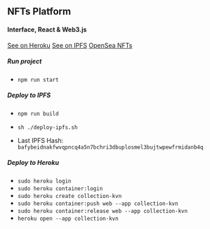 ## NFTs Platform
#### Interface, React & Web3.js

[See on Heroku](https://collection-kvn.herokuapp.com/#/)
[See on IPFS](https://bafybeidnakfwvqpncq4a5n7bchri3dbuplosmel3bujtwpewfrmidanb4q.ipfs.infura-ipfs.io/#/)
[OpenSea NFTs](https://testnets.opensea.io/collection/collectionkvn)

##### Run project

- `npm run start`

##### Deploy to IPFS

- `npm run build`
- `sh ./deploy-ipfs.sh`

- Last IPFS Hash: `bafybeidnakfwvqpncq4a5n7bchri3dbuplosmel3bujtwpewfrmidanb4q`

##### Deploy to Heroku

- `sudo heroku login`
- `sudo heroku container:login`
- `sudo heroku create collection-kvn`
- `sudo heroku container:push web --app collection-kvn`
- `sudo heroku container:release web --app collection-kvn`
- `heroku open --app collection-kvn`
